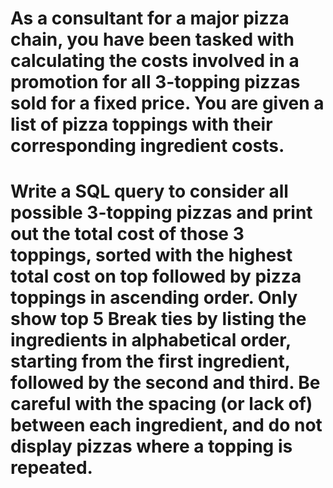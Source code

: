 # As a consultant for a major pizza chain, you have been tasked with calculating the costs involved in a promotion for all 3-topping pizzas sold for a fixed price. You are given a list of pizza toppings with their corresponding ingredient costs.
# Write a SQL query to consider all possible 3-topping pizzas and print out the total cost of those 3 toppings, sorted with the highest total cost on top followed by pizza toppings in ascending order. Only show top 5 Break ties by listing the ingredients in alphabetical order, starting from the first ingredient, followed by the second and third. Be careful with the spacing (or lack of) between each ingredient, and do not display pizzas where a topping is repeated.
